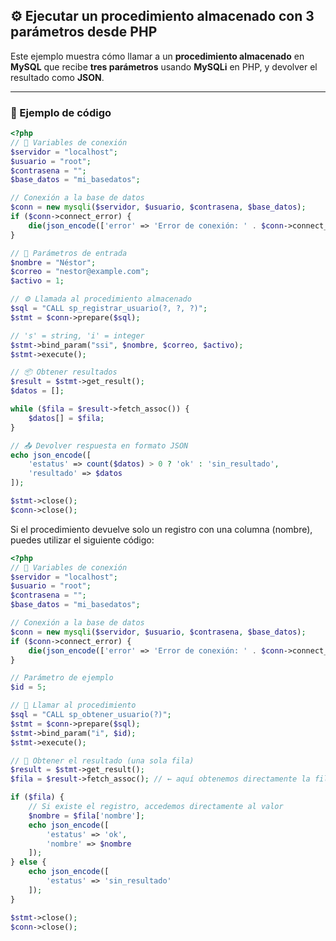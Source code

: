 ## ⚙️ Ejecutar un procedimiento almacenado con 3 parámetros desde PHP

Este ejemplo muestra cómo llamar a un **procedimiento almacenado** en **MySQL** que recibe **tres parámetros** usando **MySQLi** en PHP, y devolver el resultado como **JSON**.

---

### 📜 Ejemplo de código

```php
<?php
// 🔧 Variables de conexión
$servidor = "localhost";
$usuario = "root";
$contrasena = "";
$base_datos = "mi_basedatos";

// Conexión a la base de datos
$conn = new mysqli($servidor, $usuario, $contrasena, $base_datos);
if ($conn->connect_error) {
    die(json_encode(['error' => 'Error de conexión: ' . $conn->connect_error]));
}

// 📩 Parámetros de entrada
$nombre = "Néstor";
$correo = "nestor@example.com";
$activo = 1;

// ⚙️ Llamada al procedimiento almacenado
$sql = "CALL sp_registrar_usuario(?, ?, ?)";
$stmt = $conn->prepare($sql);

// 's' = string, 'i' = integer
$stmt->bind_param("ssi", $nombre, $correo, $activo);
$stmt->execute();

// 📦 Obtener resultados
$result = $stmt->get_result();
$datos = [];

while ($fila = $result->fetch_assoc()) {
    $datos[] = $fila;
}

// 📤 Devolver respuesta en formato JSON
echo json_encode([
    'estatus' => count($datos) > 0 ? 'ok' : 'sin_resultado',
    'resultado' => $datos
]);

$stmt->close();
$conn->close();
```

Si el procedimiento devuelve solo un registro con una columna (nombre), puedes utilizar el siguiente código:
```php
<?php
// 🔧 Variables de conexión
$servidor = "localhost";
$usuario = "root";
$contrasena = "";
$base_datos = "mi_basedatos";

// Conexión a la base de datos
$conn = new mysqli($servidor, $usuario, $contrasena, $base_datos);
if ($conn->connect_error) {
    die(json_encode(['error' => 'Error de conexión: ' . $conn->connect_error]));
}

// Parámetro de ejemplo
$id = 5;

// 🔹 Llamar al procedimiento
$sql = "CALL sp_obtener_usuario(?)";
$stmt = $conn->prepare($sql);
$stmt->bind_param("i", $id);
$stmt->execute();

// 🔹 Obtener el resultado (una sola fila)
$result = $stmt->get_result();
$fila = $result->fetch_assoc(); // ← aquí obtenemos directamente la fila

if ($fila) {
    // Si existe el registro, accedemos directamente al valor
    $nombre = $fila['nombre'];
    echo json_encode([
        'estatus' => 'ok',
        'nombre' => $nombre
    ]);
} else {
    echo json_encode([
        'estatus' => 'sin_resultado'
    ]);
}

$stmt->close();
$conn->close();
```
